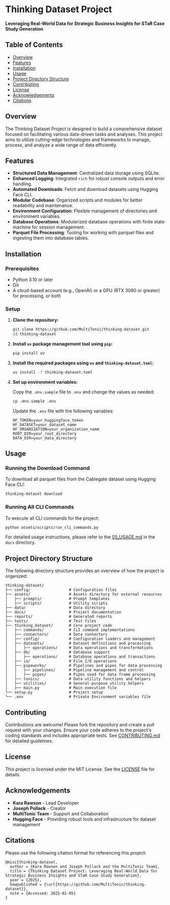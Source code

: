 # Thinking Dataset Project

**Leveraging Real-World Data for Strategic Business Insights for STaR Case Study Generation**

## Table of Contents

- [Overview](#overview)
- [Features](#features)
- [Installation](#installation)
- [Usage](#usage)
- [Project Directory Structure](#project-directory-structure)
- [Contributing](#contributing)
- [License](#license)
- [Acknowledgements](#acknowledgements)
- [Citations](#citations)

## Overview

The Thinking Dataset Project is designed to build a comprehensive dataset focused on facilitating various data-driven tasks and analyses. This project aims to utilize cutting-edge technologies and frameworks to manage, process, and analyze a wide range of data efficiently.

## Features

- **Structured Data Management**: Centralized data storage using SQLite.
- **Enhanced Logging**: Integrated `rich` for robust console outputs and error handling.
- **Automated Downloads**: Fetch and download datasets using Hugging Face CLI.
- **Modular Codebase**: Organized scripts and modules for better readability and maintenance.
- **Environment Configuration**: Flexible management of directories and environment variables.
- **Database Operations**: Modularized database operations with finite state machine for session management.
- **Parquet File Processing**: Tooling for working with parquet files and ingesting them into database tables.

## Installation

### Prerequisites

- Python 3.10 or later
- Git
- A cloud-based account (e.g., OpenAI) or a GPU (RTX 3090 or greater) for processing, or both

### Setup

1. **Clone the repository:**

    ```bash
    git clone https://github.com/MultiTonic/thinking-dataset.git
    cd thinking-dataset
    ```

2. **Install `uv` package management tool using `pip`:**

    ```bash
    pip install uv
    ```

3. **Install the required packages using `uv` and `thinking-dataset.toml`:**

    ```bash
    uv install -f thinking-dataset.toml
    ```

4. **Set up environment variables:**

    Copy the `.env.sample` file to `.env` and change the values as needed:
    ```bash
    cp .env.sample .env
    ```

    Update the `.env` file with the following variables:
    ```plaintext
    HF_TOKEN=your_huggingface_token
    HF_DATASET=your_dataset_name
    HF_ORGANIZATION=your_organization_name
    ROOT_DIR=your_root_directory
    DATA_DIR=your_data_directory
    ```

## Usage

### Running the Download Command

To download all parquet files from the Cablegate dataset using Hugging Face CLI:
```bash
thinking-dataset download
```

### Running All CLI Commands

To execute all CLI commands for the project:
```bash
python assets/scripts/run_cli_commands.py
```

For detailed usage instructions, please refer to the [05_USAGE.md](docs/05_USAGE.md) in the `docs` directory.

## Project Directory Structure

The following directory structure provides an overview of how the project is organized:

```
thinking-dataset/
├── config/                 # Configuration files
├── assets/                 # Assets directory for external resources
│   ├── prompts/            # Prompt templates
│   ├── scripts/            # Utility scripts
├── data/                   # Data directory
├── docs/                   # Project documentation
├── reports/                # Generated reports
├── tests/                  # Test files
├── thinking_dataset/       # Core project code
│   ├── commands/           # CLI command implementations
│   ├── connectors/         # Data connectors
│   ├── config/             # Configuration loaders and management
│   ├── datasets/           # Dataset definitions and processing
│   │   ├── operations/     # Data operations and transformations
│   ├── db/                 # Database support
│   │   ├── operations/     # Database operations and transactions
│   ├── io/                 # File I/O operations
│   ├── pipeworks/          # Pipelines and pipes for data processing
│   │   ├── pipelines/      # Pipeline management and control
│   │   ├── pipes/          # Pipes used for data frame processing
│   ├── tonics/             # Data utility functions and helpers
│   ├── utilities/          # General-purpose utility helpers
│   ├── main.py             # Main execution file
└── setup.py                # Project setup
└── .env                    # Private Environment variables file
```

## Contributing

Contributions are welcome! Please fork the repository and create a pull request with your changes. Ensure your code adheres to the project's coding standards and includes appropriate tests. See [CONTRIBUTING.md](CONTRIBUTING.md) for detailed guidelines.

## License

This project is licensed under the MIT License. See the [LICENSE](LICENSE) file for details.

## Acknowledgements

- **Kara Rawson** - Lead Developer
- **Joseph Pollack** - Creator
- **MultiTonic Team** - Support and Collaboration
- **Hugging Face** - Providing robust tools and infrastructure for dataset management

## Citations

Please use the following citation format for referencing this project:

```plaintext
@misc{thinking-dataset,
  author = {Kara Rawson and Joseph Pollack and the MultiTonic Team},
  title = {Thinking Dataset Project: Leveraging Real-World Data for Strategic Business Insights and STaR Case Study Generation},
  year = {2025},
  howpublished = {\url{https://github.com/MultiTonic/thinking-dataset}},
  note = {Accessed: 2025-01-05}
}
```
